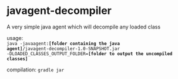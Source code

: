 # javagent-decompiler
A very simple java agent which will decompile any loaded class

usage: <br/>
<code>java -javaagent:<b>[folder containing the java agent]</b>/javagent-decompiler-1.0-SNAPSHOT.jar 
-DLOADED_CLASSES_OUTPUT_FOLDER=<b>[folder to output the uncompiled classes]</b></b></code>

compilation: 
<code>gradle jar</code>